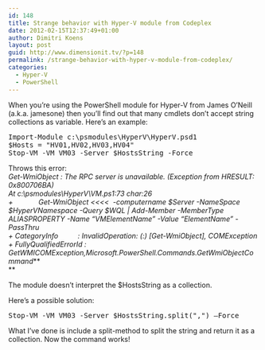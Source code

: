 ```yaml
---
id: 148
title: Strange behavior with Hyper-V module from Codeplex
date: 2012-02-15T12:37:49+01:00
author: Dimitri Koens
layout: post
guid: http://www.dimensionit.tv/?p=148
permalink: /strange-behavior-with-hyper-v-module-from-codeplex/
categories:
  - Hyper-V
  - PowerShell
---
```

When you&#8217;re using the PowerShell module for Hyper-V from James O’Neill (a.k.a. jamesone) then you&#8217;ll find out that many cmdlets don&#8217;t accept string collections as variable. Here&#8217;s an example:

<pre class="brush: powershell; gutter: false">Import-Module c:\psmodules\HyperV\HyperV.psd1
$Hosts = "HV01,HV02,HV03,HV04"
Stop-VM -VM VM03 -Server $HostsString -Force</pre>

Throws this error:  
_Get-WmiObject : The RPC server is unavailable. (Exception from HRESULT: 0x800706BA)_  
 _At c:\psmodules\HyperV\VM.ps1:73 char:26_  
 _+             Get-WmiObject <<<<  -computername $Server -NameSpace $HyperVNamespace -Query $WQL | Add-Member -MemberType ALIASPROPERTY -Name &#8220;VMElementName&#8221; -Value &#8220;ElementName&#8221; -PassThru_  
 _+ CategoryInfo          : InvalidOperation: (:) [Get-WmiObject], COMException_  
 _+ FullyQualifiedErrorId : GetWMICOMException,Microsoft.PowerShell.Commands.GetWmiObjectCommand_**  
** 

The module doesn&#8217;t interpret the $HostsString as a collection.

Here&#8217;s a possible solution:

<pre class="brush: powershell; gutter: false">Stop-VM -VM VM03 -Server $HostsString.split(",") –Force</pre>

What I&#8217;ve done is include a split-method to split the string and return it as a collection. Now the command works!

&nbsp;

<!-- AddThis Advanced Settings generic via filter on the_content -->

<!-- AddThis Share Buttons generic via filter on the_content -->